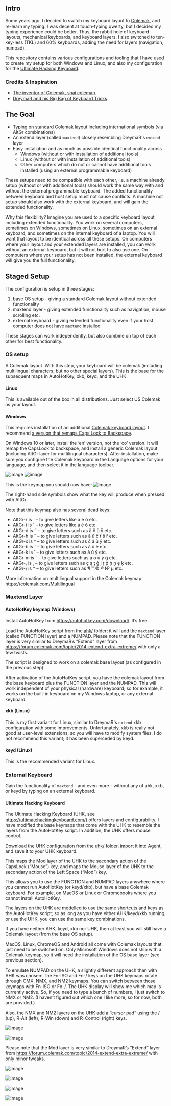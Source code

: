 ## Intro
Some years ago, I decided to switch my keyboard layout to [Colemak](https://colemak.org), and re-learn my typing. I was decent at touch-typing qwerty, but I decided my typing experience could be better. Thus, the rabbit hole of keyboard layouts, mechanical keyboards, and keyboard layers. I also switched to ten-key-less (TKL) and 60% keyboards, adding the need for layers (navigation, numpad).

This repository contains various configurations and tooling that I have used to create my setup for both Windows and Linux, and also my configuration for the [Ultimate Hacking Keyboard](https://ultimatehackingkeyboard.com).

### Credits & Inspiration
- [The inventor of Colemak, shai coleman](https://colemak.com).
- [DreymaR and his Big Bag of Keyboard Tricks](https://dreymar.colemak.org/).

## The Goal
* Typing on standard Colemak layout including international symbols (via AltGr combinations)
* An extend layer (called `maxtend`) closely resembling DreymaR's `extend` layer
* Easy installation and as much as possible identical functionality across
  - Windows (without or with installation of additional tools)
  - Linux (without or with installation of additional tools)
  - Other computers which do not or cannot have additional tools installed (using an external programmable keyboard)

These setups need to be compatible with each other, i.e. a machine already setup (without or with additional tools) should work the same way with and without the external programmable keyboard. The added functionality between keyboard and host setup must not cause conflicts. A machine not setup should also work with the external keyboard, and will gain the extended functionality.

Why this flexibility? Imagine you are used to a specific keyboard layout including extended functionality. You work on several computers, sometimes on Windows, sometimes on Linux, sometimes on an external keyboard, and sometimes on the internal keyboard of a laptop. You will want that layout to be identical across all these setups. On computers where your layout and your extended layers are installed, you can work without an external keyboard, but it will not hurt to also use one. On computers where your setup has not been installed, the external keyboard will give you the full functionality.

## Staged Setup
The configuration is setup in three stages:
1. base OS setup - giving a standard Colemak layout without extended functionality
2. maxtend layer - giving extended functionality such as navigation, mouse scrolling etc.
3. external keyboard - giving extended functionality even if your host computer does not have `maxtend` installed

These stages can work independently, but also combine on top of each other for best functionality.

### OS setup
A Colemak layout. With this step, your keyboard will be colemak (including multilingual characters, but no other special layers). This is the base for the subsequent maps in AutoHotKey, xkb, keyd, and the UHK.

#### Linux
This is available out of the box in all distributions. Just select US Colemak as your layout.

#### Windows
This requires installation of an additional [Colemak keyboard layout](https://colemak.com/Windows). I recommend [a version that remaps Caps Lock to Backspace](https://forum.colemak.com/topic/1621-colemak-for-windows-with-capslock-to-backspace/).

On Windows 10 or later, install the ‘en’ version, not the ‘co’ version. It will remap the CapsLock to backspace, and install a generic Colemak layout (including AltGr layer for multilingual characters). After installation, make sure you configure the Colemak keyboard in the Language options for your language, and then select it in the language toolbar.

![image](https://github.com/mhantsch/maxtend/assets/591785/0d160419-8be4-4351-b54d-f350c7eb4ae9)
![image](https://github.com/mhantsch/maxtend/assets/591785/ddbcd435-5e2e-489a-9d0b-fbe39b8a3378)

This is the keymap you should now have:
![image](https://github.com/mhantsch/maxtend/assets/591785/71e4b0b3-5269-4c73-b54a-581b075aa8ec)

The right-hand side symbols show what the key will produce when pressed with AltGr.

Note that this keymap also has several dead keys:
* AltGr-r is ` – to give letters like à è ò etc.
* AltGr-t is ´ – to give letters like á é ó etc.
* AltGr-d is ¨ – to give letters such as ä ö ü ÿ etc.
* AltGr-h is ˇ – to give letters such as ǎ ǔ č ť š ř etc.
* AltGr-x is ^ – to give letters such as ĉ â û ŷ etc.
* AltGr-b is ˘ – to give letters such as ă ŭ ĕ etc.
* AltGr-k is ˚ – to give letters such as å ů ẙ etc.
* AltGr-m is ¯ – to give letters such as ā ō ū ȳ ḡ etc.
* AltGr-, is ¸ – to give letters such as ç ş ţ ģ ļ ŗ ḑ ḩ ņ ȩ ķ etc.
* AltGr-\ is * – to give letters such as ¶ ™ © ® № µ etc.

More information on multilingual support in the Colemak keymap: https://colemak.com/Multilingual

### Maxtend Layer

#### AutoHotKey keymap (Windows)
Install AutoHotKey from https://autohotkey.com/download/. It’s free.

Load the AutoHotKey script from the [ahk/](ahk) folder; it will add the `maxtend` layer (called FUNCTION layer) and a NUMPAD. Please note that the FUNCTION layer is very similar to DreymaR’s “Extend” layer from https://forum.colemak.com/topic/2014-extend-extra-extreme/ with only a few twists.

The script is designed to work on a colemak base layout (as configured in the previous step).

After activation of the AutoHotKey script, you have the colemak layout from the base keyboard plus the FUNCTION layer and the NUMPAD. This will work independent of your physical (hardware) keyboard; so for example, it works on the built-in keyboard on my Windows laptop, or any external keyboard.

#### xkb (Linux)
This is my first variant for Linux, similar to DreymaR's `extend` xkb configuration with some improvements. Unfortunately, xkb is really not good at user-level extensions, so you will have to modify system files. I do not recommend this variant; it has been superceded by keyd.

#### keyd (Linux)
This is the recommended variant for Linux.

### External Keyboard
Gain the functionality of `maxtend` - and even more - without any of ahk, xkb, or keyd by typing on an external keyboard.

#### Ultimate Hacking Keyboard
The Ultimate Hacking Keyboard (UHK, see https://ultimatehackingkeyboard.com/) offers layers and configurability. I have modified the base keymaps that come with the UHK to resemble the layers from the AutoHotKey script. In addition, the UHK offers mouse control.

Download the UHK configuration from the [uhk/](uhk) folder, import it into Agent, and save it to your UHK keyboard.

This maps the Mod layer of the UHK to the secondary action of the CapsLock (“Mouse”) key, and maps the Mouse layer of the UHK to the secondary action of the Left Space (“Mod”) key.

This allows you to use the FUNCTION and NUMPAD layers anywhere where you cannot run AutoHotKey (or keyd/xkb), but have a base Colemak keyboard. For example, on MacOS or Linux or Chromebooks where you cannot install AutoHotKey.

The layers on the UHK are modelled to use the same shortcuts and keys as the AutoHotKey script; so as long as you have either AHK/keyd/xkb running, or use the UHK, you can use the same key combinations.

If you have neither AHK, keyd, xkb nor UHK, then at least you will still have a Colemak layout (from the base OS setup).

MacOS, Linux, ChromeOS and Android all come with Colemak layouts that just need to be switched on. Only Microsoft Windows does not ship with a Colemak keymap, so it will need the installation of the OS base layer (see previous section).

To emulate NUMPAD on the UHK, a slightly different approach than with AHK was chosen: The Fn-ISO and Fn-/ keys on the UHK keymaps rotate through CMX, NMX, and NM2 keymaps. You can switch between those keymaps with Fn-ISO or Fn-/. The UHK display will show me which map is currently active. So, if you need to type a bunch of numbers, I just switch to NMX or NM2. (I haven’t figured out which one I like more, so for now, both are provided.)

Also, the NMX and NM2 layers on the UHK add a “cursor pad” using the / (up), R-Alt (left), R-Win (down) and R-Control (right) keys.

![image](https://github.com/mhantsch/maxtend/assets/591785/0445a8a2-d7b6-4227-ac7e-af582ac268ec)

![image](https://github.com/mhantsch/maxtend/assets/591785/dee35957-749c-4c02-81bb-beab7a133817)

Please note that the Mod layer is very similar to DreymaR’s “Extend” layer from https://forum.colemak.com/topic/2014-extend-extra-extreme/ with only minor tweaks.

![image](https://github.com/mhantsch/maxtend/assets/591785/b5138ec6-4ec1-4142-9814-d4d5f9cbccf3)

![image](https://github.com/mhantsch/maxtend/assets/591785/1bb891c9-3055-4f8a-9fc7-1a084e162141)

![image](https://github.com/mhantsch/maxtend/assets/591785/8dc4dab1-90cb-4f09-b22d-77a01749b15d)

![image](https://github.com/mhantsch/maxtend/assets/591785/54c3e3b5-b4c1-435c-a198-a49bd767bfee)
